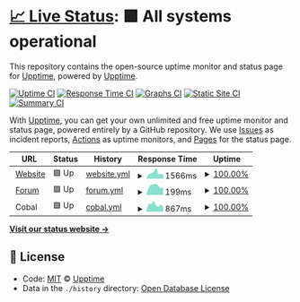 # [📈 Live Status](https://demo.upptime.js.org): <!--live status--> **🟩 All systems operational**

This repository contains the open-source uptime monitor and status page for [Upptime](https://upptime.js.org), powered by [Upptime](https://github.com/upptime/upptime).

[![Uptime CI](https://github.com/koj-co/upptime/workflows/Uptime%20CI/badge.svg)](https://github.com/koj-co/upptime/actions?query=workflow%3A%22Uptime+CI%22)
[![Response Time CI](https://github.com/koj-co/upptime/workflows/Response%20Time%20CI/badge.svg)](https://github.com/koj-co/upptime/actions?query=workflow%3A%22Response+Time+CI%22)
[![Graphs CI](https://github.com/koj-co/upptime/workflows/Graphs%20CI/badge.svg)](https://github.com/koj-co/upptime/actions?query=workflow%3A%22Graphs+CI%22)
[![Static Site CI](https://github.com/koj-co/upptime/workflows/Static%20Site%20CI/badge.svg)](https://github.com/koj-co/upptime/actions?query=workflow%3A%22Static+Site+CI%22)
[![Summary CI](https://github.com/koj-co/upptime/workflows/Summary%20CI/badge.svg)](https://github.com/koj-co/upptime/actions?query=workflow%3A%22Summary+CI%22)

With [Upptime](https://upptime.js.org), you can get your own unlimited and free uptime monitor and status page, powered entirely by a GitHub repository. We use [Issues](https://github.com/upptime/upptime/issues) as incident reports, [Actions](https://github.com/c0ball/Uptime/actions) as uptime monitors, and [Pages](https://demo.upptime.js.org) for the status page.

<!--start: status pages-->
<!-- This summary is generated by Upptime (https://github.com/upptime/upptime) -->
<!-- Do not edit this manually, your changes will be overwritten -->
<!-- prettier-ignore -->
| URL | Status | History | Response Time | Uptime |
| --- | ------ | ------- | ------------- | ------ |
| <img alt="" src="https://favicons.githubusercontent.com/www.seven-ig.de" height="13"> [Website](https://www.seven-ig.de) | 🟩 Up | [website.yml](https://github.com/c0ball/Uptime/commits/HEAD/history/website.yml) | <details><summary><img alt="Response time graph" src="./graphs/website/response-time-week.png" height="20"> 1566ms</summary><br><a href="https://c0ball.github.io/Uptime/history/website"><img alt="Response time 1434" src="https://img.shields.io/endpoint?url=https%3A%2F%2Fraw.githubusercontent.com%2Fc0ball%2FUptime%2FHEAD%2Fapi%2Fwebsite%2Fresponse-time.json"></a><br><a href="https://c0ball.github.io/Uptime/history/website"><img alt="24-hour response time 1518" src="https://img.shields.io/endpoint?url=https%3A%2F%2Fraw.githubusercontent.com%2Fc0ball%2FUptime%2FHEAD%2Fapi%2Fwebsite%2Fresponse-time-day.json"></a><br><a href="https://c0ball.github.io/Uptime/history/website"><img alt="7-day response time 1566" src="https://img.shields.io/endpoint?url=https%3A%2F%2Fraw.githubusercontent.com%2Fc0ball%2FUptime%2FHEAD%2Fapi%2Fwebsite%2Fresponse-time-week.json"></a><br><a href="https://c0ball.github.io/Uptime/history/website"><img alt="30-day response time 1403" src="https://img.shields.io/endpoint?url=https%3A%2F%2Fraw.githubusercontent.com%2Fc0ball%2FUptime%2FHEAD%2Fapi%2Fwebsite%2Fresponse-time-month.json"></a><br><a href="https://c0ball.github.io/Uptime/history/website"><img alt="1-year response time 1434" src="https://img.shields.io/endpoint?url=https%3A%2F%2Fraw.githubusercontent.com%2Fc0ball%2FUptime%2FHEAD%2Fapi%2Fwebsite%2Fresponse-time-year.json"></a></details> | <details><summary><a href="https://c0ball.github.io/Uptime/history/website">100.00%</a></summary><a href="https://c0ball.github.io/Uptime/history/website"><img alt="All-time uptime 99.47%" src="https://img.shields.io/endpoint?url=https%3A%2F%2Fraw.githubusercontent.com%2Fc0ball%2FUptime%2FHEAD%2Fapi%2Fwebsite%2Fuptime.json"></a><br><a href="https://c0ball.github.io/Uptime/history/website"><img alt="24-hour uptime 100.00%" src="https://img.shields.io/endpoint?url=https%3A%2F%2Fraw.githubusercontent.com%2Fc0ball%2FUptime%2FHEAD%2Fapi%2Fwebsite%2Fuptime-day.json"></a><br><a href="https://c0ball.github.io/Uptime/history/website"><img alt="7-day uptime 100.00%" src="https://img.shields.io/endpoint?url=https%3A%2F%2Fraw.githubusercontent.com%2Fc0ball%2FUptime%2FHEAD%2Fapi%2Fwebsite%2Fuptime-week.json"></a><br><a href="https://c0ball.github.io/Uptime/history/website"><img alt="30-day uptime 99.79%" src="https://img.shields.io/endpoint?url=https%3A%2F%2Fraw.githubusercontent.com%2Fc0ball%2FUptime%2FHEAD%2Fapi%2Fwebsite%2Fuptime-month.json"></a><br><a href="https://c0ball.github.io/Uptime/history/website"><img alt="1-year uptime 99.47%" src="https://img.shields.io/endpoint?url=https%3A%2F%2Fraw.githubusercontent.com%2Fc0ball%2FUptime%2FHEAD%2Fapi%2Fwebsite%2Fuptime-year.json"></a></details>
| <img alt="" src="https://favicons.githubusercontent.com/www.seven-ig.de" height="13"> [Forum](https://www.seven-ig.de/phpBB3/) | 🟩 Up | [forum.yml](https://github.com/c0ball/Uptime/commits/HEAD/history/forum.yml) | <details><summary><img alt="Response time graph" src="./graphs/forum/response-time-week.png" height="20"> 199ms</summary><br><a href="https://c0ball.github.io/Uptime/history/forum"><img alt="Response time 551" src="https://img.shields.io/endpoint?url=https%3A%2F%2Fraw.githubusercontent.com%2Fc0ball%2FUptime%2FHEAD%2Fapi%2Fforum%2Fresponse-time.json"></a><br><a href="https://c0ball.github.io/Uptime/history/forum"><img alt="24-hour response time 191" src="https://img.shields.io/endpoint?url=https%3A%2F%2Fraw.githubusercontent.com%2Fc0ball%2FUptime%2FHEAD%2Fapi%2Fforum%2Fresponse-time-day.json"></a><br><a href="https://c0ball.github.io/Uptime/history/forum"><img alt="7-day response time 199" src="https://img.shields.io/endpoint?url=https%3A%2F%2Fraw.githubusercontent.com%2Fc0ball%2FUptime%2FHEAD%2Fapi%2Fforum%2Fresponse-time-week.json"></a><br><a href="https://c0ball.github.io/Uptime/history/forum"><img alt="30-day response time 739" src="https://img.shields.io/endpoint?url=https%3A%2F%2Fraw.githubusercontent.com%2Fc0ball%2FUptime%2FHEAD%2Fapi%2Fforum%2Fresponse-time-month.json"></a><br><a href="https://c0ball.github.io/Uptime/history/forum"><img alt="1-year response time 551" src="https://img.shields.io/endpoint?url=https%3A%2F%2Fraw.githubusercontent.com%2Fc0ball%2FUptime%2FHEAD%2Fapi%2Fforum%2Fresponse-time-year.json"></a></details> | <details><summary><a href="https://c0ball.github.io/Uptime/history/forum">100.00%</a></summary><a href="https://c0ball.github.io/Uptime/history/forum"><img alt="All-time uptime 99.46%" src="https://img.shields.io/endpoint?url=https%3A%2F%2Fraw.githubusercontent.com%2Fc0ball%2FUptime%2FHEAD%2Fapi%2Fforum%2Fuptime.json"></a><br><a href="https://c0ball.github.io/Uptime/history/forum"><img alt="24-hour uptime 100.00%" src="https://img.shields.io/endpoint?url=https%3A%2F%2Fraw.githubusercontent.com%2Fc0ball%2FUptime%2FHEAD%2Fapi%2Fforum%2Fuptime-day.json"></a><br><a href="https://c0ball.github.io/Uptime/history/forum"><img alt="7-day uptime 100.00%" src="https://img.shields.io/endpoint?url=https%3A%2F%2Fraw.githubusercontent.com%2Fc0ball%2FUptime%2FHEAD%2Fapi%2Fforum%2Fuptime-week.json"></a><br><a href="https://c0ball.github.io/Uptime/history/forum"><img alt="30-day uptime 99.79%" src="https://img.shields.io/endpoint?url=https%3A%2F%2Fraw.githubusercontent.com%2Fc0ball%2FUptime%2FHEAD%2Fapi%2Fforum%2Fuptime-month.json"></a><br><a href="https://c0ball.github.io/Uptime/history/forum"><img alt="1-year uptime 99.46%" src="https://img.shields.io/endpoint?url=https%3A%2F%2Fraw.githubusercontent.com%2Fc0ball%2FUptime%2FHEAD%2Fapi%2Fforum%2Fuptime-year.json"></a></details>
| <img alt="" src="https://favicons.githubusercontent.com/null" height="13"> Cobal | 🟩 Up | [cobal.yml](https://github.com/c0ball/Uptime/commits/HEAD/history/cobal.yml) | <details><summary><img alt="Response time graph" src="./graphs/cobal/response-time-week.png" height="20"> 867ms</summary><br><a href="https://c0ball.github.io/Uptime/history/cobal"><img alt="Response time 931" src="https://img.shields.io/endpoint?url=https%3A%2F%2Fraw.githubusercontent.com%2Fc0ball%2FUptime%2FHEAD%2Fapi%2Fcobal%2Fresponse-time.json"></a><br><a href="https://c0ball.github.io/Uptime/history/cobal"><img alt="24-hour response time 1024" src="https://img.shields.io/endpoint?url=https%3A%2F%2Fraw.githubusercontent.com%2Fc0ball%2FUptime%2FHEAD%2Fapi%2Fcobal%2Fresponse-time-day.json"></a><br><a href="https://c0ball.github.io/Uptime/history/cobal"><img alt="7-day response time 867" src="https://img.shields.io/endpoint?url=https%3A%2F%2Fraw.githubusercontent.com%2Fc0ball%2FUptime%2FHEAD%2Fapi%2Fcobal%2Fresponse-time-week.json"></a><br><a href="https://c0ball.github.io/Uptime/history/cobal"><img alt="30-day response time 889" src="https://img.shields.io/endpoint?url=https%3A%2F%2Fraw.githubusercontent.com%2Fc0ball%2FUptime%2FHEAD%2Fapi%2Fcobal%2Fresponse-time-month.json"></a><br><a href="https://c0ball.github.io/Uptime/history/cobal"><img alt="1-year response time 931" src="https://img.shields.io/endpoint?url=https%3A%2F%2Fraw.githubusercontent.com%2Fc0ball%2FUptime%2FHEAD%2Fapi%2Fcobal%2Fresponse-time-year.json"></a></details> | <details><summary><a href="https://c0ball.github.io/Uptime/history/cobal">100.00%</a></summary><a href="https://c0ball.github.io/Uptime/history/cobal"><img alt="All-time uptime 99.91%" src="https://img.shields.io/endpoint?url=https%3A%2F%2Fraw.githubusercontent.com%2Fc0ball%2FUptime%2FHEAD%2Fapi%2Fcobal%2Fuptime.json"></a><br><a href="https://c0ball.github.io/Uptime/history/cobal"><img alt="24-hour uptime 100.00%" src="https://img.shields.io/endpoint?url=https%3A%2F%2Fraw.githubusercontent.com%2Fc0ball%2FUptime%2FHEAD%2Fapi%2Fcobal%2Fuptime-day.json"></a><br><a href="https://c0ball.github.io/Uptime/history/cobal"><img alt="7-day uptime 100.00%" src="https://img.shields.io/endpoint?url=https%3A%2F%2Fraw.githubusercontent.com%2Fc0ball%2FUptime%2FHEAD%2Fapi%2Fcobal%2Fuptime-week.json"></a><br><a href="https://c0ball.github.io/Uptime/history/cobal"><img alt="30-day uptime 99.79%" src="https://img.shields.io/endpoint?url=https%3A%2F%2Fraw.githubusercontent.com%2Fc0ball%2FUptime%2FHEAD%2Fapi%2Fcobal%2Fuptime-month.json"></a><br><a href="https://c0ball.github.io/Uptime/history/cobal"><img alt="1-year uptime 99.91%" src="https://img.shields.io/endpoint?url=https%3A%2F%2Fraw.githubusercontent.com%2Fc0ball%2FUptime%2FHEAD%2Fapi%2Fcobal%2Fuptime-year.json"></a></details>

<!--end: status pages-->

[**Visit our status website →**](https://demo.upptime.js.org)

## 📄 License

- Code: [MIT](./LICENSE) © [Upptime](https://upptime.js.org)
- Data in the `./history` directory: [Open Database License](https://opendatacommons.org/licenses/odbl/1-0/)

